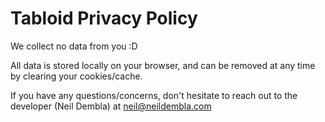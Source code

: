 # Tabloid Privacy Policy
We collect no data from you :D

All data is stored locally on your browser, and can be removed at any time by clearing your cookies/cache.

If you have any questions/concerns, don't hesitate to reach out to the developer (Neil Dembla) at [neil@neildembla.com](mailto:neil@neildembla.com)